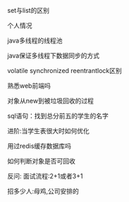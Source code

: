 set与list的区别

个人情况

java多线程的线程池

java保证多线程下数据同步的方式

volatile synchronized reentrantlock区别

熟悉web前端吗

对象从new到被垃圾回收的过程

sql语句：找到总分前五的学生的名字

进阶:当学生表很大时如何优化

用过redis缓存数据库吗

如何判断对象是否可回收

反问:
面试流程:2+1或者3+1

招多少人:母鸡,公司安排的
